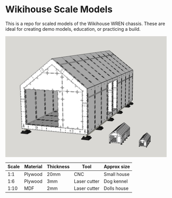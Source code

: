 # Wikihouse Scale Models

This is a repo for scaled models of the Wikihouse WREN chassis. These are ideal for creating demo models, education, or practicing a build.

![scaled models](all-scales-microhouse.jpg)

| Scale     | Material      | Thickness     | Tool          | Approx size   |
|-----------|---------------|---------------|---------------|---------------|
| 1:1       | Plywood       | 20mm          | CNC           | Small house   |
| 1:6       | Plywood       | 3mm           | Laser cutter  | Dog kennel    |
| 1:10      | MDF           | 2mm           | Laser cutter  | Dolls house   |

